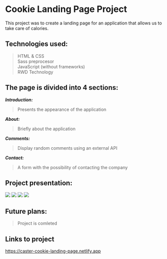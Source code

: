 # Cookie Landing Page Project

This project was to create a landing page for an application that allows us to take care of calories. </br>

## Technologies used:
> HTML & CSS </br>
> Sass preprocesor </br>
> JavaScript (without frameworks) </br>
> RWD Technology

## The page is divided into 4 sections:
 ***Introduction:*** </br>
> Presents the appearance of the application 

 ***About:*** </br>
> Briefly about the application

 ***Comments:*** </br>
> Display random comments using an external API

 ***Contact:*** </br>
> A form with the possibility of contacting the company

## Project presentation:

![](https://github.com/daniel-dabrowski-177/photos/blob/main/cookie-1.PNG)
![](https://github.com/daniel-dabrowski-177/photos/blob/main/cookie-2.PNG)
![](https://github.com/daniel-dabrowski-177/photos/blob/main/cookie-7.PNG)
![](https://github.com/daniel-dabrowski-177/photos/blob/main/cookie-6.PNG)


## Future plans:
> Project is comleted

## Links to project
https://caster-cookie-landing-page.netlify.app
